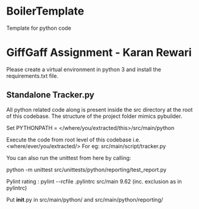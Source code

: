 # BoilerTemplate
Template for python code
# GiffGaff Assignment - Karan Rewari

Please create a virtual environment in python 3 and install the requirements.txt file.


## Standalone Tracker.py

All python related code along is present inside the src directory at the root of this codebase.
The structure of the project folder mimics pybuilder.


Set PYTHONPATH = </where/you/extracted/this>/src/main/python

Execute the code from root level of this codebase i.e. <where/ever/you/extracted/>
For eg: src/main/script/tracker.py

You can also run the unittest from here by calling:

python -m unittest src/unittests/python/reporting/test_report.py

Pylint rating :
pylint --rcfile .pylintrc src/main 9.62 (inc. exclusion as in pylintrc)



Put __init__.py in src/main/python/ and src/main/python/reporting/
